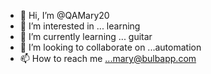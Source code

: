 - 👋 Hi, I’m @QAMary20
- 👀 I’m interested in ... learning
- 🌱 I’m currently learning ... guitar
- 💞️ I’m looking to collaborate on ...automation
- 📫 How to reach me ...mary@bulbapp.com

<!---
QAMary20/QAMary20 is a ✨ special ✨ repository because its `README.md` (this file) appears on your GitHub profile.
You can click the Preview link to take a look at your changes.
--->
